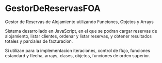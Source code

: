 # GestorDeReservasFOA
Gestor de Reservas de Alojamiento utilizando Funciones, Objetos y Arrays

Sistema desarrollado en JavaScript, en el que se podran cargar reservas de alojamiento, listar clientes, 
ordenar y listar reservas, y obtener resultados totales y parciales de facturacion.

Si utilizan para la implementacion iteraciones, control de flujo, funciones estandard y flecha, arrays, clases, objetos, funciones de orden superior.
